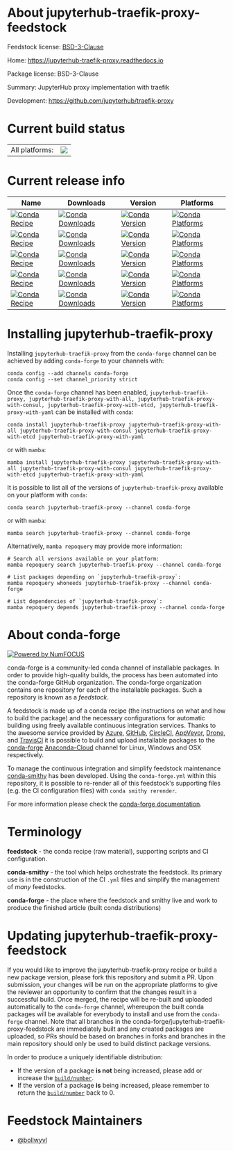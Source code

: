 About jupyterhub-traefik-proxy-feedstock
========================================

Feedstock license: [BSD-3-Clause](https://github.com/conda-forge/jupyterhub-traefik-proxy-feedstock/blob/main/LICENSE.txt)

Home: https://jupyterhub-traefik-proxy.readthedocs.io

Package license: BSD-3-Clause

Summary: JupyterHub proxy implementation with traefik

Development: https://github.com/jupyterhub/traefik-proxy

Current build status
====================


<table><tr><td>All platforms:</td>
    <td>
      <a href="https://dev.azure.com/conda-forge/feedstock-builds/_build/latest?definitionId=19499&branchName=main">
        <img src="https://dev.azure.com/conda-forge/feedstock-builds/_apis/build/status/jupyterhub-traefik-proxy-feedstock?branchName=main">
      </a>
    </td>
  </tr>
</table>

Current release info
====================

| Name | Downloads | Version | Platforms |
| --- | --- | --- | --- |
| [![Conda Recipe](https://img.shields.io/badge/recipe-jupyterhub--traefik--proxy-green.svg)](https://anaconda.org/conda-forge/jupyterhub-traefik-proxy) | [![Conda Downloads](https://img.shields.io/conda/dn/conda-forge/jupyterhub-traefik-proxy.svg)](https://anaconda.org/conda-forge/jupyterhub-traefik-proxy) | [![Conda Version](https://img.shields.io/conda/vn/conda-forge/jupyterhub-traefik-proxy.svg)](https://anaconda.org/conda-forge/jupyterhub-traefik-proxy) | [![Conda Platforms](https://img.shields.io/conda/pn/conda-forge/jupyterhub-traefik-proxy.svg)](https://anaconda.org/conda-forge/jupyterhub-traefik-proxy) |
| [![Conda Recipe](https://img.shields.io/badge/recipe-jupyterhub--traefik--proxy--with--all-green.svg)](https://anaconda.org/conda-forge/jupyterhub-traefik-proxy-with-all) | [![Conda Downloads](https://img.shields.io/conda/dn/conda-forge/jupyterhub-traefik-proxy-with-all.svg)](https://anaconda.org/conda-forge/jupyterhub-traefik-proxy-with-all) | [![Conda Version](https://img.shields.io/conda/vn/conda-forge/jupyterhub-traefik-proxy-with-all.svg)](https://anaconda.org/conda-forge/jupyterhub-traefik-proxy-with-all) | [![Conda Platforms](https://img.shields.io/conda/pn/conda-forge/jupyterhub-traefik-proxy-with-all.svg)](https://anaconda.org/conda-forge/jupyterhub-traefik-proxy-with-all) |
| [![Conda Recipe](https://img.shields.io/badge/recipe-jupyterhub--traefik--proxy--with--consul-green.svg)](https://anaconda.org/conda-forge/jupyterhub-traefik-proxy-with-consul) | [![Conda Downloads](https://img.shields.io/conda/dn/conda-forge/jupyterhub-traefik-proxy-with-consul.svg)](https://anaconda.org/conda-forge/jupyterhub-traefik-proxy-with-consul) | [![Conda Version](https://img.shields.io/conda/vn/conda-forge/jupyterhub-traefik-proxy-with-consul.svg)](https://anaconda.org/conda-forge/jupyterhub-traefik-proxy-with-consul) | [![Conda Platforms](https://img.shields.io/conda/pn/conda-forge/jupyterhub-traefik-proxy-with-consul.svg)](https://anaconda.org/conda-forge/jupyterhub-traefik-proxy-with-consul) |
| [![Conda Recipe](https://img.shields.io/badge/recipe-jupyterhub--traefik--proxy--with--etcd-green.svg)](https://anaconda.org/conda-forge/jupyterhub-traefik-proxy-with-etcd) | [![Conda Downloads](https://img.shields.io/conda/dn/conda-forge/jupyterhub-traefik-proxy-with-etcd.svg)](https://anaconda.org/conda-forge/jupyterhub-traefik-proxy-with-etcd) | [![Conda Version](https://img.shields.io/conda/vn/conda-forge/jupyterhub-traefik-proxy-with-etcd.svg)](https://anaconda.org/conda-forge/jupyterhub-traefik-proxy-with-etcd) | [![Conda Platforms](https://img.shields.io/conda/pn/conda-forge/jupyterhub-traefik-proxy-with-etcd.svg)](https://anaconda.org/conda-forge/jupyterhub-traefik-proxy-with-etcd) |
| [![Conda Recipe](https://img.shields.io/badge/recipe-jupyterhub--traefik--proxy--with--yaml-green.svg)](https://anaconda.org/conda-forge/jupyterhub-traefik-proxy-with-yaml) | [![Conda Downloads](https://img.shields.io/conda/dn/conda-forge/jupyterhub-traefik-proxy-with-yaml.svg)](https://anaconda.org/conda-forge/jupyterhub-traefik-proxy-with-yaml) | [![Conda Version](https://img.shields.io/conda/vn/conda-forge/jupyterhub-traefik-proxy-with-yaml.svg)](https://anaconda.org/conda-forge/jupyterhub-traefik-proxy-with-yaml) | [![Conda Platforms](https://img.shields.io/conda/pn/conda-forge/jupyterhub-traefik-proxy-with-yaml.svg)](https://anaconda.org/conda-forge/jupyterhub-traefik-proxy-with-yaml) |

Installing jupyterhub-traefik-proxy
===================================

Installing `jupyterhub-traefik-proxy` from the `conda-forge` channel can be achieved by adding `conda-forge` to your channels with:

```
conda config --add channels conda-forge
conda config --set channel_priority strict
```

Once the `conda-forge` channel has been enabled, `jupyterhub-traefik-proxy, jupyterhub-traefik-proxy-with-all, jupyterhub-traefik-proxy-with-consul, jupyterhub-traefik-proxy-with-etcd, jupyterhub-traefik-proxy-with-yaml` can be installed with `conda`:

```
conda install jupyterhub-traefik-proxy jupyterhub-traefik-proxy-with-all jupyterhub-traefik-proxy-with-consul jupyterhub-traefik-proxy-with-etcd jupyterhub-traefik-proxy-with-yaml
```

or with `mamba`:

```
mamba install jupyterhub-traefik-proxy jupyterhub-traefik-proxy-with-all jupyterhub-traefik-proxy-with-consul jupyterhub-traefik-proxy-with-etcd jupyterhub-traefik-proxy-with-yaml
```

It is possible to list all of the versions of `jupyterhub-traefik-proxy` available on your platform with `conda`:

```
conda search jupyterhub-traefik-proxy --channel conda-forge
```

or with `mamba`:

```
mamba search jupyterhub-traefik-proxy --channel conda-forge
```

Alternatively, `mamba repoquery` may provide more information:

```
# Search all versions available on your platform:
mamba repoquery search jupyterhub-traefik-proxy --channel conda-forge

# List packages depending on `jupyterhub-traefik-proxy`:
mamba repoquery whoneeds jupyterhub-traefik-proxy --channel conda-forge

# List dependencies of `jupyterhub-traefik-proxy`:
mamba repoquery depends jupyterhub-traefik-proxy --channel conda-forge
```


About conda-forge
=================

[![Powered by
NumFOCUS](https://img.shields.io/badge/powered%20by-NumFOCUS-orange.svg?style=flat&colorA=E1523D&colorB=007D8A)](https://numfocus.org)

conda-forge is a community-led conda channel of installable packages.
In order to provide high-quality builds, the process has been automated into the
conda-forge GitHub organization. The conda-forge organization contains one repository
for each of the installable packages. Such a repository is known as a *feedstock*.

A feedstock is made up of a conda recipe (the instructions on what and how to build
the package) and the necessary configurations for automatic building using freely
available continuous integration services. Thanks to the awesome service provided by
[Azure](https://azure.microsoft.com/en-us/services/devops/), [GitHub](https://github.com/),
[CircleCI](https://circleci.com/), [AppVeyor](https://www.appveyor.com/),
[Drone](https://cloud.drone.io/welcome), and [TravisCI](https://travis-ci.com/)
it is possible to build and upload installable packages to the
[conda-forge](https://anaconda.org/conda-forge) [Anaconda-Cloud](https://anaconda.org/)
channel for Linux, Windows and OSX respectively.

To manage the continuous integration and simplify feedstock maintenance
[conda-smithy](https://github.com/conda-forge/conda-smithy) has been developed.
Using the ``conda-forge.yml`` within this repository, it is possible to re-render all of
this feedstock's supporting files (e.g. the CI configuration files) with ``conda smithy rerender``.

For more information please check the [conda-forge documentation](https://conda-forge.org/docs/).

Terminology
===========

**feedstock** - the conda recipe (raw material), supporting scripts and CI configuration.

**conda-smithy** - the tool which helps orchestrate the feedstock.
                   Its primary use is in the construction of the CI ``.yml`` files
                   and simplify the management of *many* feedstocks.

**conda-forge** - the place where the feedstock and smithy live and work to
                  produce the finished article (built conda distributions)


Updating jupyterhub-traefik-proxy-feedstock
===========================================

If you would like to improve the jupyterhub-traefik-proxy recipe or build a new
package version, please fork this repository and submit a PR. Upon submission,
your changes will be run on the appropriate platforms to give the reviewer an
opportunity to confirm that the changes result in a successful build. Once
merged, the recipe will be re-built and uploaded automatically to the
`conda-forge` channel, whereupon the built conda packages will be available for
everybody to install and use from the `conda-forge` channel.
Note that all branches in the conda-forge/jupyterhub-traefik-proxy-feedstock are
immediately built and any created packages are uploaded, so PRs should be based
on branches in forks and branches in the main repository should only be used to
build distinct package versions.

In order to produce a uniquely identifiable distribution:
 * If the version of a package **is not** being increased, please add or increase
   the [``build/number``](https://docs.conda.io/projects/conda-build/en/latest/resources/define-metadata.html#build-number-and-string).
 * If the version of a package **is** being increased, please remember to return
   the [``build/number``](https://docs.conda.io/projects/conda-build/en/latest/resources/define-metadata.html#build-number-and-string)
   back to 0.

Feedstock Maintainers
=====================

* [@bollwyvl](https://github.com/bollwyvl/)

